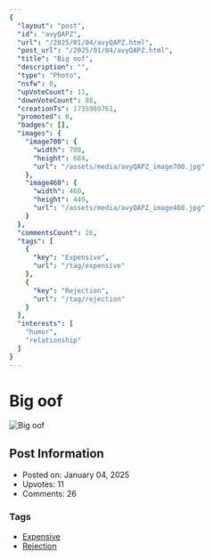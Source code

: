 ```yaml
---
{
  "layout": "post",
  "id": "avyQAPZ",
  "url": "/2025/01/04/avyQAPZ.html",
  "post_url": "/2025/01/04/avyQAPZ.html",
  "title": "Big oof",
  "description": "",
  "type": "Photo",
  "nsfw": 0,
  "upVoteCount": 11,
  "downVoteCount": 88,
  "creationTs": 1735989761,
  "promoted": 0,
  "badges": [],
  "images": {
    "image700": {
      "width": 700,
      "height": 684,
      "url": "/assets/media/avyQAPZ_image700.jpg"
    },
    "image460": {
      "width": 460,
      "height": 449,
      "url": "/assets/media/avyQAPZ_image460.jpg"
    }
  },
  "commentsCount": 26,
  "tags": [
    {
      "key": "Expensive",
      "url": "/tag/expensive"
    },
    {
      "key": "Rejection",
      "url": "/tag/rejection"
    }
  ],
  "interests": [
    "humor",
    "relationship"
  ]
}
---
```


# Big oof

![Big oof](/assets/media/avyQAPZ_image700.jpg)

## Post Information

- Posted on: January 04, 2025
- Upvotes: 11
- Comments: 26

### Tags

- [Expensive](/tag/Expensive)
- [Rejection](/tag/Rejection)
